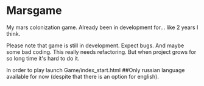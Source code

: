 # Marsgame
My mars colonization game. Already been in development for... like 2 years I think.

Please note that game is still in development. Expect bugs. And maybe some bad coding.
This really needs refactoring. But when project grows for so long time it's hard to do it.

In order to play launch Game/index_start.html
##Only russian language available for now (despite that there is an option for english).
